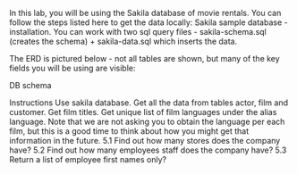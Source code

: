 In this lab, you will be using the Sakila database of movie rentals. You can follow the steps listed here to get the data locally: Sakila sample database - installation. You can work with two sql query files - sakila-schema.sql (creates the schema) + sakila-data.sql which inserts the data.

The ERD is pictured below - not all tables are shown, but many of the key fields you will be using are visible:


DB schema




Instructions
Use sakila database.
Get all the data from tables actor, film and customer.
Get film titles.
Get unique list of film languages under the alias language. Note that we are not asking you to obtain the language per each film, but this is a good time to think about how you might get that information in the future.
5.1 Find out how many stores does the company have?
5.2 Find out how many employees staff does the company have?
5.3 Return a list of employee first names only?
